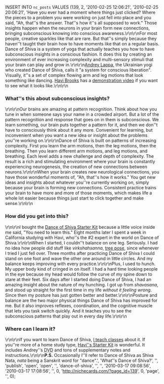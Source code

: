 INSERT INTO `nc_posts` VALUES (139, 2, '2010-02-25 12:06:21', '2010-02-25 
20:06:21', 'Have you ever had a moment where things just clicked? Where the 
pieces to a problem you were working on just fell into place and you said, "Ah, 
that''s the answer. That''s how it''s all supposed to work." Those insights 
happen when the neurons in your brain form new connections, bringing 
subconscious knowing into conscious awareness.\r\n\r\nFor most people, creative 
sparkles like that are rare. But that''s simply because they haven''t taught 
their brain how to have moments like that on a regular basis. Dance of Shiva is 
a system of yoga that actually teaches you how to have subconscious insights in 
a conscious fashion. It does this by creating an environment of ever increasing 
complexity and multi-sensory stimuli that your brain can play and grow 
in.\r\n\r\n<a href="http://universal-yoga.com/" title="Andrey Lappa''s site 
about Universal Yoga.">Andrey Lappa</a>, the Ukrainian yogi who created Dance 
of Shiva, calls it "a system for conscious liberation". Visually, it''s a set 
of complex flowing arm and leg motions that look something like dancing. <a 
href="http://fluentself.com/" title="The Fluent Self is Havi Brooks'' site 
about destuckification.">Havi Brooks</a> has a <a 
href="http://youtube.com/watch?v=1Ctuyg7rLX0" title="Havi Brooks'' Dance of 
Shiva demonstration on YouTube.">demonstration video</a> if you want to see 
what it looks like.\r\n\r\n<h3>What''s this about subconscious 
insights?</h3>\r\n\r\nOur brains are amazing at pattern recognition. Think 
about how you tune in when someone says your name in a crowded airport. But a 
lot of the pattern recognition and response that goes on in them is 
subconscious. We learn something, our brain puts together a pattern for it, and 
then we don''t have to consciously think about it any more. Convenient for 
learning, but inconvenient when you want a new idea or insight about the 
problems you''re working on.\r\n\r\nDance of Shiva is built on patterns of 
increasing complexity. First you learn the arm motions, then the leg motions, 
then the breathing. Then you learn different arm motions, and leg motions, and 
breathing. Each level adds a new challenge and depth of complexity. The result 
is a rich and stimulating environment where your brain is constantly 
experiencing neurogenesis, the creation of new connections between 
neurons.\r\n\r\nWhen your brain creates new neurological connections, you have 
those wonderful moments of, "Ah, that''s how it works." You get new ideas and 
insights about whatever you''re currently working on, simply because your brain 
is forming new connections. Consistent practice trains your brain to have more 
and more of those moments, which makes life a whole lot easier because things 
just start to click together and make sense.\r\n\r\n<h3>How did you get into 
this?</h3>\r\n\r\nI bought the <a 
href="http://shivanata.com/learn-dance-of-shiva/" title="Learn Dance of Shiva 
with Havi Brooks'' starter kit.">Dance of Shiva Starter Kit</a> because a 
little voice inside me said, "You need to learn this." Eight months later I 
spent a week in California studying with Havi, who''s the #2 expert in the 
world on Dance of Shiva.\r\n\r\nWhen I started, I couldn''t balance on one leg. 
Seriously. I had no idea how people did stuff like <em>virkshahsanna</em>, <a 
href="http://yogajournal.com/poses/496" title="An explanation of Tree Pose from 
Yoga Journal.">tree pose</a>, since whenever I tried I just fell over. Three 
months after practicing Dance of Shiva I could stand on one foot and wave the 
other one around in little circles. And my balance keeps improving with every 
practice.\r\n\r\nPlus, I used to hunch. My upper body kind of cringed in on 
itself. I had a hard time looking people in the eye because my head would 
follow the curve of my spine down to stare at their feet. Six days after I 
started doing Dance of Shiva, I had an amazing insight about the nature of my 
hunching. I got up from <em>shavasana</em>, and stood up straight for the first 
time in my life <em>without it feeling wrong</em>. Since then my posture has 
just gotten better and better.\r\n\r\nPosture and balance are the two major 
physical things Dance of Shiva has improved for me. But it also improves 
reflexes, coordination, and the cognitive muscle that lets you task switch 
quickly. And it teaches you to see the subconscious patterns that play out in 
every day life.\r\n\r\n<h3>Where can I learn it?</h3>\r\n\r\nIf you want to 
learn Dance of Shiva, <a href="/live/" title="Classes and other live events 
where I teach Dance of Shiva.">I teach classes</a> about it. If you''re more of 
a home study type, <a href="http://shivanata.com/learn-dance-of-shiva/" 
title="Learn Dance of Shiva with Havi Brooks'' starter kit.">Havi''s Starter 
Kit</a> is wonderful. It includes Andrey''s <abbr title="Digital Video 
Disk">DVD</abbr> and tons of supplementary notes and 
instructions.\r\n\r\n<strong>P.S.</strong> Occasionally I''ll refer to Dance of 
Shiva as Shiva Nata, <em>nata</em> being a Sanskrit word for "dance".', 
'What''s Dance of Shiva?', '', 'publish', 'open', 'open', '', 'dance-of-shiva', 
'', '', '2010-03-17 09:08:56', '2010-03-17 17:08:56', '', 0, 
'http://nichecards.com/?page_id=139', 0, 'page', '', 0);
